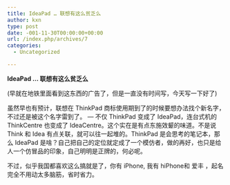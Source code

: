 ```yaml
---
title: IdeaPad … 联想有这么贫乏么
author: kxn
type: post
date: -001-11-30T00:00:00+00:00
url: /index.php/archives/7
categories:
  - Uncategorized

---
```

<span><b>IdeaPad &#8230; 联想有这么贫乏么</b></span>

(早就在地铁里面看到这东西的广告了，但是一直没有时间写，今天写一下好了)

虽然早也有预计，联想在 ThinkPad 商标使用期到了的时候要想办法找个新名字，不过还是被这个名字雷到了。 &#8212; 不仅 ThinkPad 变成了 IdeaPad，连台式机的 ThinkCentre 也变成了 IdeaCentre。这个实在是有点东施效颦的味道。不是说 Think 和 Idea 有点关联，就可以往一起堆的。ThinkPad 是会思考的笔记本，那么 IdeaPad 是啥？自己把自己的定位就定成了一个模仿者，做的再好，也只是给人一个仿冒品的印象，自己明明是正牌的，何必呢。

不过，似乎我国都喜欢这么搞就是了，你有 iPhone, 我有 hiPhone和 爱丰 ，起名完全不用动太多脑筋，省时省力。